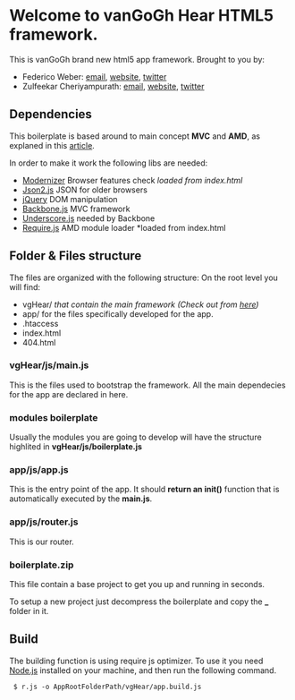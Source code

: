 # Welcome to vanGoGh Hear HTML5 framework. 
This is vanGoGh brand new html5 app framework.
Brought to you by:

- Federico Weber: [email](mailto:federicoweber@gmail.com), [website](http://federicoweber.com), [twitter](https://twitter.com/#!/FedericoWeber)
- Zulfeekar Cheriyampurath: [email](mailto:zulfeekar.c@gmail.com), [website](http://zulfeekarca.com), [twitter](https://twitter.com/#!/Zulfeekar)

## Dependencies 
This boilerplate is based around to main concept **MVC** and **AMD**, as explaned in this [article](http://backbonetutorials.com/organizing-backbone-using-modules/?a).

In order to make it work the following libs are needed:
* [Modernizer](http://www.modernizr.com/) Browser features check *loaded from index.html*
* [Json2.js](http://www.json.org) JSON for older browsers
* [jQuery](http://jquery.com) DOM manipulation
* [Backbone.js](http://documentcloud.github.com/backbone/) MVC framework
* [Underscore.js](http://documentcloud.github.com/underscore) needed by Backbone
* [Require.js](http://requirejs.org/) AMD module loader *loaded from index.html

## Folder & Files structure
The files are organized with the following structure:
On the root level you will find: 
* vgHear/ *that contain the main framework (Check out from [here](https://vangogh.beanstalkapp.com/vghtml5boilerplate/browse/trunk/_))* 
* app/ for the files specifically developed for the app.
* .htaccess
* index.html
* 404.html

### vgHear/js/main.js
This is the files used to bootstrap the framework.
All the main dependecies for the app are declared in here.

### modules boilerplate
Usually the modules you are going to develop will have the structure highlited in **vgHear/js/boilerplate.js**

### app/js/app.js
This is the entry point of the app. It should **return an init()** function that is automatically executed by the **main.js**.

### app/js/router.js
This is our router.

### boilerplate.zip
This file contain a base project to get you up and running in seconds.

To setup a new project just decompress the boilerplate and copy the **_** folder in it.

## Build
The building function is using require js optimizer.
To use it you need [Node.js](nodejs.org) installed on your machine, and then run the following command.

	 $ r.js -o AppRootFolderPath/vgHear/app.build.js